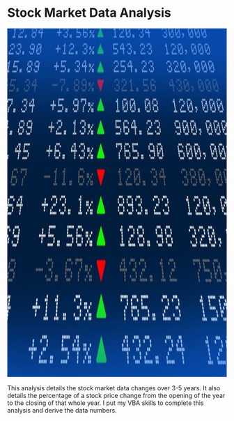 # Stock Market Data Analysis
<p align="center">
  <img width="800" height="800" src="https://github.com/narayanan-nithya/Stock-Market-Data-Analysis/blob/master/stockmarket.jpg">
</p>
This analysis details the stock market data changes over 3-5 years. It also details the percentage of a stock price change from the opening of the year to the closing of that whole year. I put my VBA skills to complete this analysis and derive the data numbers. 


